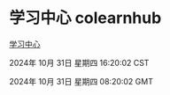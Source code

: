 # 学习中心 colearnhub
[学习中心](http://219.139.197.74:56308/colearnhub/)

2024年 10月 31日 星期四 16:20:02 CST

2024年 10月 31日 星期四 08:20:02 GMT
